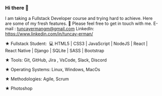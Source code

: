 ### Hi there 👋

I am taking a Fullstack Developer course and trying hard to achieve. Here are some of my fresh features. 📌 Please feel free to get in touch with me.
E-mail  : tuncayermangm@gmail.com
LinkedIn: https://www.linkedin.com/in/tuncay-erman/


★ Fullstack Student:  💻 HTML5 | CSS3 | JavaScript | NodeJS | React | React Native | Django | SQLite | SASS | Bootstrap 

★ Tools: Git, GitHub, Jira , VsCode, Slack, Discord

★ Operating Systems: Linux, Windows, MacOs 

★ Methodologies: Agile, Scrum 

★ Photoshop

<!--
**E2295-Tuncay/E2295-Tuncay** is a ✨ _special_ ✨ repository because its `README.md` (this file) appears on your GitHub profile.

Here are some ideas to get you started:

- 🔭 I’m currently working on ...
- 🌱 I’m currently learning ...
- 👯 I’m looking to collaborate on ...
- 🤔 I’m looking for help with ...
- 💬 Ask me about ...
- 📫 How to reach me: ...
- 😄 Pronouns: ...
- ⚡ Fun fact: ...
-->
